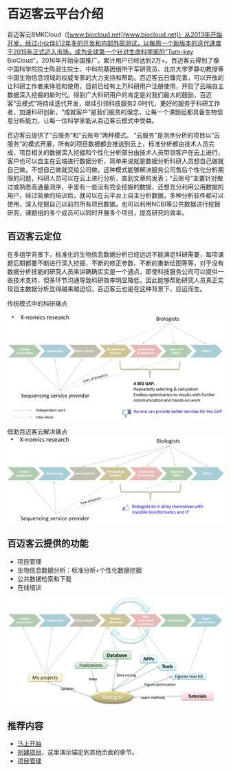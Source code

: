 # 百迈客云平台介绍

百迈客云BMKCloud（[www.biocloud.net](www.biocloud.net)）从2013年开始开发，经过小伙伴们2年多的开发和内部外部测试，以每周一个新版本的迭代速度于2015年正式迈入市场，成为全球第一个针对生命科学家的“Turn-key BioCloud”，2016年开始全国推广，累计用户已经达到2万+。百迈客云得到了像中国科学院院士陈润生院士、中科院基因组所于军研究员、北京大学罗静初教授等中国生物信息领域的权威专家的大力支持和帮助。百迈客云日臻完善，可以开放的让科研工作者来体验和使用，目前已经有上万科研用户注册使用，开启了云端自主数据深入挖掘的新时代。得到广大科研用户的肯定是对我们最大的鼓励，百迈客“云模式”将持续迭代开发，继续引领科技服务2.0时代，更好的服务于科研工作者，加速科研创新，“成就客户”是我们服务的理念，让每一个课题组都具备生物信息分析能力，让每一位科学家能从百迈客云模式中受益。

百迈客云提供了“云服务”和“云账号”两种模式。 “云服务”是测序分析的项目以“云服务”的模式开展，所有的项目数据都会推送到云上，标准分析都由技术人员完成，项目相关的数据深入挖掘和个性化分析部分由技术人员带领客户在云上进行，客户也可以自主在云端进行数据分析，简单来说就是数据分析科研人员想自己做就自己做，不想自己做就交给公司做，这种模式能够解决服务公司售后个性化分析期限的问题，科研人员可以在云上进行分析，直到文章的发表；“云账号”主要针对做过或熟悉高通量测序，手里有一些没有完全挖掘的数据，还想充分利用公用数据的用户，经过简单的培训后，就可以在云平台上自主分析数据，多种分析软件都可以使用，深入挖掘自己以前的所有项目数据，也可以利用NCBI等公共数据进行挖掘研究，课题组的多个成员可以同时开展多个项目，提高研究的效率。

## 百迈客云定位

在多组学背景下，标准化的生物信息数据分析已经远远不能满足科研需要，每项课题后期都要不断进行深入挖掘，不断的修正参数、不断的重新绘图等等，对于没有数据分析技能的研究人员来讲确确实实是一个通点，即使科技服务公司可以提供一些技术支持，但多环节沟通导致科研效率明显降低，因此能够帮助研究人员真正实现自主数据分析显得越来越迫切，百迈客云也是在这种背景下，应运而生。

传统模式中的科研痛点

![传统模式中的科研痛点](./intro-img/intro-1.png)

借助百迈客云解决痛点
![借助百迈客云解决痛点](./intro-img/intro-2.png)

## 百迈客云提供的功能

* 项目管理
* 生物信息数据分析：标准分析+个性化数据挖掘
* 公共数据检索和下载
* 在线培训

![百迈客云功能展示](./intro-img/intro-3.png)

## 推荐内容

* [马上开始](get-started/quick-start.md)
* [创建项目](get-started/quick-start.md#创建项目)，这里演示锚定到其他页面的章节。
* [项目管理](manage-an-analysis-environment.md)
